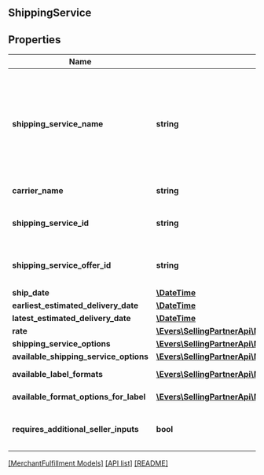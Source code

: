 ## ShippingService

## Properties

Name | Type | Description | Notes
------------ | ------------- | ------------- | -------------
**shipping_service_name** | **string** | A plain text representation of a carrier&#39;s shipping service. For example, \&quot;UPS Ground\&quot; or \&quot;FedEx Standard Overnight\&quot;. |
**carrier_name** | **string** | The name of the carrier. |
**shipping_service_id** | **string** | An Amazon-defined shipping service identifier. |
**shipping_service_offer_id** | **string** | An Amazon-defined shipping service offer identifier. |
**ship_date** | [**\DateTime**](\DateTime.md) |  |
**earliest_estimated_delivery_date** | [**\DateTime**](\DateTime.md) |  | [optional]
**latest_estimated_delivery_date** | [**\DateTime**](\DateTime.md) |  | [optional]
**rate** | [**\Evers\SellingPartnerApi\Model\MerchantFulfillment\CurrencyAmount**](CurrencyAmount.md) |  |
**shipping_service_options** | [**\Evers\SellingPartnerApi\Model\MerchantFulfillment\ShippingServiceOptions**](ShippingServiceOptions.md) |  |
**available_shipping_service_options** | [**\Evers\SellingPartnerApi\Model\MerchantFulfillment\AvailableShippingServiceOptions**](AvailableShippingServiceOptions.md) |  | [optional]
**available_label_formats** | [**\Evers\SellingPartnerApi\Model\MerchantFulfillment\LabelFormat[]**](LabelFormat.md) | List of label formats. | [optional]
**available_format_options_for_label** | [**\Evers\SellingPartnerApi\Model\MerchantFulfillment\LabelFormatOption[]**](LabelFormatOption.md) | The available label formats. | [optional]
**requires_additional_seller_inputs** | **bool** | When true, additional seller inputs are required. |

[[MerchantFulfillment Models]](../) [[API list]](../../Api) [[README]](../../../README.md)
